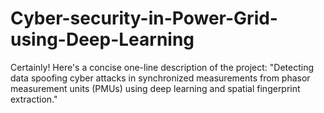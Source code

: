 # Cyber-security-in-Power-Grid-using-Deep-Learning
Certainly! Here's a concise one-line description of the project:  "Detecting data spoofing cyber attacks in synchronized measurements from phasor measurement units (PMUs) using deep learning and spatial fingerprint extraction."
